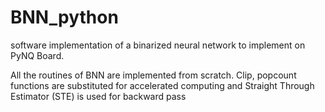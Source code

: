 # BNN_python
software implementation of a binarized neural network to implement on PyNQ Board.

All the routines of BNN are implemented from scratch. Clip, popcount functions are substituted for accelerated computing and Straight Through Estimator (STE) is used for backward pass
